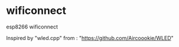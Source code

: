 # wificonnect

esp8266 wificonnect

Inspired by "wled.cpp" from : "https://github.com/Aircoookie/WLED"
